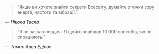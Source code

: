 > “Якщо ви хочете знайти секрети Всесвіту, думайте з точки зору енергії, частоти та вібрації.”

― _Нікола Тесла_

> “Я не зазнав невдачі. Я щойно знайшов 10 000 способів, які не спрацюють.”

― _Томас Алва Едісон_
